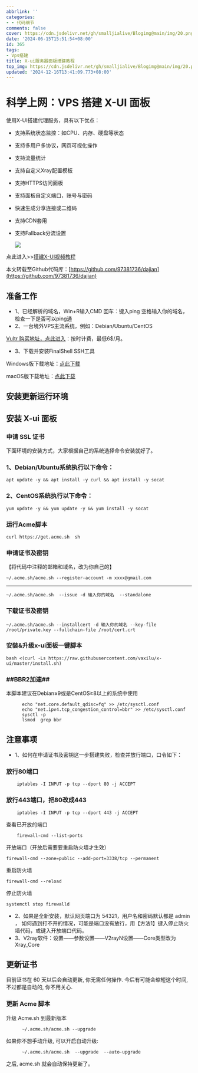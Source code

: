 ```yaml
---
abbrlink: ''
categories:
- - 代码细节
comments: false
cover: https://cdn.jsdelivr.net/gh/smalljialive/Blogimg@main/img/20.png
date: '2024-06-15T15:51:54+08:00'
id: 365
tags:
- Vps搭建
title: X-ui服务器面板搭建教程
top_img: https://cdn.jsdelivr.net/gh/smalljialive/Blogimg@main/img/20.png
updated: '2024-12-16T13:41:09.773+08:00'
---
```

# 科学上网：VPS 搭建 X-UI 面板

使用X-UI搭建代理服务，具有以下优点：

* 支持系统状态监控：如CPU、内存、硬盘等状态
* 支持多用户多协议，网页可视化操作
* 支持流量统计
* 支持自定义Xray配置模板
* 支持HTTPS访问面板
* 支持面板自定义端口，账号与密码
* 快速生成分享连接或二维码
* 支持CDN套用
* 支持Fallback分流设置

  ![](https://cdn.jsdelivr.net/gh/smalljialive/Blogimg@main/img/20.png)

点此进入>>[搭建X-UI视频教程](https://youtu.be/n5koU-pj094)

本文转载至Github代码库：[https://github.com/97381736/dajian](https://github.com/97381736/dajian)

## 准备工作

* 1、已经解析的域名，Win+R输入CMD 回车：键入ping 空格输入你的域名，检查一下是否可以ping通
* 2、一台境外VPS主流系统，例如：Debian/Ubuntu/CentOS

[Vultr 购买地址，点此进入](https://www.vultr.com/?ref=8941832-8H)：按时计费，最低6$/月。

* 3、下载并安装FinalShell SSH工具

Windows版下载地址：[点此下载](http://www.hostbuf.com/downloads/finalshell_install.exe)

macOS版下载地址：[点此下载](http://www.hostbuf.com/downloads/finalshell_install.pkg)

## 安装更新运行环境

## 安装 X-ui 面板

### 申请 SSL 证书

下面环境的安装方式，大家根据自己的系统选择命令安装就好了。

### 1、Debian/Ubuntu系统执行以下命令：

```
apt update -y && apt install -y curl && apt install -y socat
```

### 2、CentOS系统执行以下命令：

```
yum update -y && yum update -y && yum install -y socat
```

### 运行Acme脚本

```
curl https://get.acme.sh  sh
```

### 申请证书及密钥

【将代码中注释的邮箱和域名，改为你自己的】

```
~/.acme.sh/acme.sh --register-account -m xxxx@gmail.com
```

---

```
~/.acme.sh/acme.sh  --issue -d 输入你的域名  --standalone
```

### 下载证书及密钥

```
~/.acme.sh/acme.sh --installcert -d 输入你的域名 --key-file /root/private.key --fullchain-file /root/cert.crt
```

### 安装&升级x-ui面板一键脚本

```
bash <(curl -Ls https://raw.githubusercontent.com/vaxilu/x-ui/master/install.sh)
```

### ##BBR2加速##

本脚本建议在Debian≥9或是CentOS≥8以上的系统中使用

```
      echo "net.core.default_qdisc=fq" >> /etc/sysctl.conf
      echo "net.ipv4.tcp_congestion_control=bbr" >> /etc/sysctl.conf
      sysctl -p
      lsmod  grep bbr
```

## 注意事项

* 1、如何在申请证书及密钥这一步搭建失败，检查并放行端口，口令如下：

### 放行80端口

```
    iptables -I INPUT -p tcp --dport 80 -j ACCEPT
```

### 放行443端口，把80改成443

```
    iptables -I INPUT -p tcp --dport 443 -j ACCEPT
```

查看已开放的端口

```
    firewall-cmd --list-ports
```

开放端口（开放后需要要重启防火墙才生效）

```
firewall-cmd --zone=public --add-port=3338/tcp --permanent
```

重启防火墙

```
firewall-cmd --reload
```

停止防火墙

```
systemctl stop firewalld
```

* 2、如果是全新安装，默认网页端口为 54321，用户名和密码默认都是 admin ， 如何遇到打不开的情况，可能是端口没有放行，用【方法1】键入停止防火墙代码，或键入开放端口代码。
* 3、V2ray软件：设置——参数设置——V2rayN设置——Core类型改为Xray\_Core

## 更新证书

目前证书在 60 天以后会自动更新, 你无需任何操作. 今后有可能会缩短这个时间, 不过都是自动的, 你不用关心.

### 更新 Acme 脚本

升级 Acme.sh 到最新版本

```
      ~/.acme.sh/acme.sh --upgrade
```

如果你不想手动升级, 可以开启自动升级:

```
      ~/.acme.sh/acme.sh  --upgrade  --auto-upgrade
```

之后, acme.sh 就会自动保持更新了。
